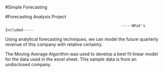 #Simple Forecasting

#Forecasting Analysis Project

                                                        -----What's Included-----


Using analytical forecasting techniques, we can model the future quarterly revenue of this company with relative certainty.

The Moving Average Algorithm was used to develop a best fit linear model for the data used in the  excel sheet. This sample data is from an undisclosed company.
 
 
